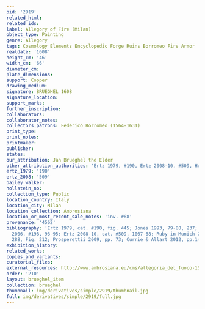 ```yaml
---
pid: '2919'
related_html: 
related_ids: 
label: Allegory of Fire (Milan)
object_type: Painting
genre: Allegory
tags: Cosmology Elements Encyclopedic Forge Ruins Borromeo Fire Armor
realdate: '1608'
height_cm: '46'
width_cm: '66'
diameter_cm: 
plate_dimensions: 
support: Copper
drawing_medium: 
signature: BRUEGHEL 1608
signature_location: 
support_marks: 
further_inscription: 
collaborators: 
collaborator_notes: 
collectors_patrons: Federico Borromeo (1564-1631)
print_type: 
print_notes: 
printmaker: 
publisher: 
states: 
our_attribution: Jan Brueghel the Elder
other_attribution_authorities: 'Ertz 1979, #190, Ertz 2008-10, #509, Honig database'
ertz_1979: '190'
ertz_2008: '509'
bailey_walker: 
hollstein_no: 
collection_type: Public
location_country: Italy
location_city: Milan
location_collection: Ambrosiana
location_or_most_recent_sale_notes: 'inv. #68'
provenance: '4562'
bibliography: 'Ertz 1979, cat. #190, fig. 445; Jones 1993, 79-80, 237; Pijl in Ambrosiana
  2006, #198, 93-95; Ertz 2008-10, cat. #509, 1067-68; Ruby in Munich 2013, pp. 42,
  288, Fig. 212; Prosperettii 2009, pp. 73; Currie & Allart 2012, pp.140'
exhibition_history: 
related_works: 
copies_and_variants: 
curatorial_files: 
external_resources: http://www.ambrosiana.eu/cms/allegoria_del_fuoco-1564.html
order: '210'
layout: brueghel_item
collection: brueghel
thumbnail: img/derivatives/simple/2919/thumbnail.jpg
full: img/derivatives/simple/2919/full.jpg
---
```

